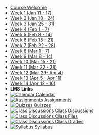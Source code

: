 - [Course Welcome](course-welcome)
- [Week 1 (Jan 11 - 17)](week-01)
- [Week 2 (Jan 18 - 24)](week-02)
- [Week 3 (Jan 25 - 31)](week-03)
- [Week 4 (Feb 1 - 7)](week-04)
- [Week 5 (Feb 8 - 14)](week-05)
- [Week 6 (Feb 15 - 21)](week-06)
- [Week 7 (Feb 22 - 28)](week-07)
- [Week 8 (Mar 1 - 7)](week-08)
- [Week 9 (Mar 8 - 14)](week-09)
- [Week 10 (Mar 15 - 21)](week-10)
- [Week 11 (Mar 22 - 28)](week-11)
- [Week 12 (Mar 29- Apr 4)](week-12)
- [Week 13 (Apr 5 - Apr 11)](week-13)
- [Week 14 (Apr 12 - 16)](week-14)
- **LMS Links**
- [![Calendar](https://icongr.am/fontawesome/calendar.svg?size=16&color=6D6F71) Calendar](https://canvas.sfu.ca/courses/44038/calendar)
- [![Assignments](https://icongr.am/fontawesome/pencil.svg?size=16&color=6D6F71) Assignments](https://canvas.sfu.ca/courses/44038/assignments )
- [![Quizzes](https://icongr.am/fontawesome/check-circle.svg?size=16&color=6D6F71) Quizzes](https://canvas.sfu.ca/courses/44038/quizzes)
- [![Class Discussions](https://icongr.am/fontawesome/comments-o.svg?size=16&color=6D6F71) Class Discussions](https://canvas.sfu.ca/courses/44038/discussion_topics)
- [![Class Discussions](https://icongr.am/fontawesome/folder.svg?size=16&color=6D6F71) Class Files](https://canvas.sfu.ca/courses/44038/discussion_topics)
- [![Class Discussions](https://icongr.am/fontawesome/calculator.svg?size=16&color=6D6F71) Class Grades](https://canvas.sfu.ca/courses/44038/discussion_topics)
- [![Syllabus](https://icongr.am/fontawesome/list.svg?size=16&color=6D6F71) Syllabus](https://canvas.sfu.ca/courses/44038/assignments/syllabus)
